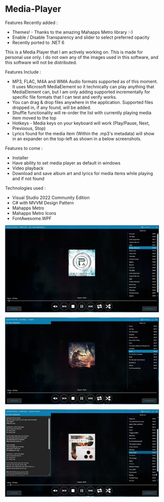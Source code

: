 # Media-Player

Features Recently added : 
- Themes! - Thanks to the amazing Mahapps Metro library :-) 
- Enable / Disable Transparency and slider to select preferred opacity
- Recently ported to .NET 6

This is a Media Player that I am actively working on. This is made for personal use only. I do not own any of the images used in this software, and this software will not be distributed.

Features Include : 

- MP3, FLAC, M4A and WMA Audio formats supported as of this moment. It uses Microsoft MediaElement so it technically can play anything that MediaElement can, but I am only adding supported incrementally for specific file formats that I can test and verify works.
- You can drag & drop files anywhere in the application. Supported files dropped in, if any found, will be added.
- Shuffle functionality will re-order the list with currently playing media item moved to the top
- Hotkeys - Media keys on your keyboard will work (Play/Pause, Next, Previoous, Stop)
- Lyrics found for the media item (Within the .mp3's metadata) will show in an expander on the top-left as shown in a below screenshots.

Features to come :

- Installer
- Have ability to set media player as default in windows
- Video playback
- Download and save album art and lyrics for media items while playing and if not found

Technologies used :

- Visual Studio 2022 Community Edition
- C# with MVVM Design Pattern
- Mahapps Metro 
- Mahapps Metro Icons
- FontAwesome.WPF

![Screenshot](./Screenshots/Main.JPG?raw=true "Screenshot")

![Screenshot - Lyrics Collapsed](./Screenshots/LyricsCollapsed.JPG?raw=true "Screenshot - Lyrics Collapsed")

![Screenshot - Lyrics Expanded](./Screenshots/LyricsExpanded.JPG?raw=true "Screenshot - Lyrics Expanded")

